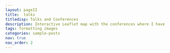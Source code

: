 ```yaml
---
layout: pageII
title:  talks
titledisp: Talks and Conferences
description: Interactive Leaflet map with the conferences where I have presented my work
tags: formatting images
categories: sample-posts
nav: true
nav_order: 2
---
```


<div id="map" style="width: 1200px; height: 500px;"></div>

<script>

	var map = L.map('map').setView([1, 15], 1);

	var tiles = L.tileLayer('https://tile.openstreetmap.org/{z}/{x}/{y}.png', {
		maxZoom: 19,
		attribution: '&copy; <a href="http://www.openstreetmap.org/copyright">OpenStreetMap</a>'
	}).addTo(map);

var markers = L.markerClusterGroup();

L.geoJSON(locations, {
  onEachFeature: function (feature, layer) {
    layer.bindPopup('<h2 style="color:black;"><a href='+feature.properties.Link+' target="_blank" rel="noopener noreferrer">'+feature.properties.Conference+'</a></h2><p style="color:black;">'+feature.properties.Location+' | '+feature.properties.Date+'</p><p style="color:black;">'+feature.properties.Title+'</p>');
  }
}).addTo(markers);

map.addLayer(markers);

map.zoomIn();

</script>

<!-- 


<iframe src="https://www.google.com/maps/d/u/0/embed?mid=1ZUGyEz0YdJGIT4ADAWnAZv6qLwp1rzY&ehbc=2E312F" width="640" height="480"></iframe>

<script type="text/javascript">
    
var addressPoints = [
  [
    "Berkeley CA, USA",
    37.8708393,
    -122.2728638
  ],
  [
    "London, UK",
    51.5073219,
    -0.1276473
  ],
  [
    "San Francisco, California",
    37.7792808,
    -122.4192362
  ],
  [
    "Los Angeles, CA",
    34.0543942,
    -118.2439408
  ]
];
            
var tiles = L.tileLayer('http://server.arcgisonline.com/ArcGIS/rest/services/World_Street_Map/MapServer/tile/{z}/{y}/{x}', 
{maxZoom: 18,
attribution: 'Tiles &copy; Esri &mdash; Source: Esri, DeLorme, NAVTEQ, USGS, Intermap, iPC, NRCAN, Esri Japan, METI, Esri China (Hong Kong), Esri (Thailand), TomTom, 2012'}),
latlng = L.latLng(30, 10);
    		
var map = L.map('map', {center: latlng, zoom: 0.7, layers: [tiles]});

var markers = L.markerClusterGroup({
    			showCoverageOnHover: false,
    			maxClusterRadius: 80
    			});

for (var i = 0; i < addressPoints.length; i++) {
    			var a = addressPoints[i];
    			var title = a[0];
    			var marker = L.marker(new L.LatLng(a[1], a[2]), { title: title });
    			marker.bindPopup(title);
    			markers.addLayer(marker);
    		}

map.addLayer(markers);
map.zoomIn();
    	
</script>

var addressPoints = [
  [
    "Berkeley CA, USA",
    37.8708393,
    -122.2728638
  ],
  [
    "London, UK",
    51.5073219,
    -0.1276473
  ],
  [
    "San Francisco, California",
    37.7792808,
    -122.4192362
  ],
  [
    "Los Angeles, CA",
    34.0543942,
    -118.2439408
  ]
];

var markers = L.markerClusterGroup();

    for (var i = 0; i < addressPoints.length; i++) {
    			var a = addressPoints[i];
    			var title = a[0];
    			var marker = L.marker(new L.LatLng(a[1], a[2]), { title: title });
    			marker.bindPopup(title);
    			markers.addLayer(marker);
    		}

map.addLayer(markers);



-->
